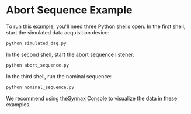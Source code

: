 # Abort Sequence Example

To run this example, you'll need three Python shells open. In the first shell, start the
simulated data acquisition device:

```bash
python simulated_daq.py
```

In the second shell, start the abort sequence listener:

```bash
python abort_sequence.py
```

In the third shell, run the nominal sequence:

```bash
python nominal_sequence.py
```

We recommend using the[Synnax
Console](https://docs.synnaxlabs.com/reference/console/get-started) to visualize the
data in these examples.
